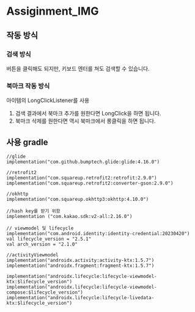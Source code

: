 # Assiginment_IMG

## 작동 방식

### 검색 방식

버튼을 클릭해도 되지만, 키보드 엔터를 쳐도 검색할 수 있습니다.

### 북마크 작동 방식

아이템의 LongClickListener를 사용

1. 검색 결과에서 북마크 추가를 원한다면 LongClick을 하면 됩니다.
2. 북마크 삭제를 원한다면 역시 북마크에서 롱클릭을 하면 됩니다.








## 사용 gradle

    //glide
    implementation("com.github.bumptech.glide:glide:4.16.0")

    //retrofit2
    implementation("com.squareup.retrofit2:retrofit:2.9.0")
    implementation("com.squareup.retrofit2:converter-gson:2.9.0")

    //okhttp
    implementation("com.squareup.okhttp3:okhttp:4.10.0")

    //hash key를 받기 위함
    implementation ("com.kakao.sdk:v2-all:2.16.0")

    // viewmodel 및 lifecycle
    implementation("com.android.identity:identity-credential:20230420")
    val lifecycle_version = "2.5.1"
    val arch_version = "2.1.0"

    //activityViewmodel
    implementation("androidx.activity:activity-ktx:1.5.7")
    implementation("androidx.fragment:fragment-ktx:1.5.7")

    implementation("androidx.lifecycle:lifecycle-viewmodel-ktx:$lifecycle_version")
    implementation("androidx.lifecycle:lifecycle-viewmodel-compose:$lifecycle_version")
    implementation("androidx.lifecycle:lifecycle-livedata-ktx:$lifecycle_version")
